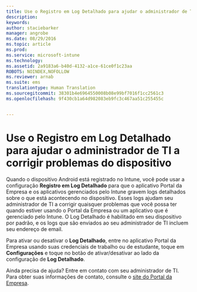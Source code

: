 ```yaml
---
title: Use o Registro em Log Detalhado para ajudar o administrador de TI a corrigir problemas do dispositivo | Microsoft Intune
description: 
keywords: 
author: staciebarker
manager: angrobe
ms.date: 08/29/2016
ms.topic: article
ms.prod: 
ms.service: microsoft-intune
ms.technology: 
ms.assetid: 2a9183a6-b40d-4132-a1ce-61ce0f1c23aa
ROBOTS: NOINDEX,NOFOLLOW
ms.reviewer: arnab
ms.suite: ems
translationtype: Human Translation
ms.sourcegitcommit: 38301b4e6964550008b08e99bf7016f1cc2561c3
ms.openlocfilehash: 9f430cb1a64d982083eb9fc3c467aa51c255455c


---
```



# Use o Registro em Log Detalhado para ajudar o administrador de TI a corrigir problemas do dispositivo

Quando o dispositivo Android está registrado no Intune, você pode usar a configuração **Registro em Log Detalhado** para que o aplicativo Portal da Empresa e os aplicativos gerenciados pelo Intune gravem logs detalhados sobre o que está acontecendo no dispositivo. Esses logs ajudam seu administrador de TI a corrigir quaisquer problemas que você possa ter quando estiver usando o Portal da Empresa ou um aplicativo que é gerenciado pelo Intune. O Log Detalhado é habilitado em seu dispositivo por padrão, e os logs que são enviados ao seu administrador de TI incluem seu endereço de email.

Para ativar ou desativar o **Log Detalhado**, entre no aplicativo Portal da Empresa usando suas credenciais de trabalho ou de estudante, toque em **Configurações** e toque no botão de ativar/desativar ao lado da configuração de **Log Detalhado**.

Ainda precisa de ajuda? Entre em contato com seu administrador de TI. Para obter suas informações de contato, consulte o [site do Portal da Empresa](http://portal.manage.microsoft.com).




<!--HONumber=Aug16_HO5-->


